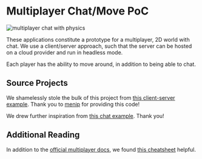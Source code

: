 # Multiplayer Chat/Move PoC

![multiplayer chat with physics](https://gist.githubusercontent.com/Terkwood/b91e15774b00d3ba45d5b06b86a8e7a7/raw/dcdb9bab3f0b7619580a3f2573de2988aa38288a/chat-move.gif)

These applications constitute a prototype for a multiplayer, 2D world with chat.
We use a client/server approach, such that the server can be hosted on a cloud
provider and run in headless mode.

Each player has the ability to move around, in addition to being able to chat.

## Source Projects

We shamelessly stole the bulk of this project from [this client-server example](https://gitlab.com/menip/godot-multiplayer-tutorials/-/blob/master/LobbylessTutorial/LobbylessTut.md). Thank you to [menip](http://twitter.com/MenipTweet) for providing this code!

We drew further inspiration from [this chat example](http://www.narwalengineering.com/2018/07/01/godot-tutorial-simple-chat-room-using-multiplayer-api/). Thank you!

## Additional Reading

In addition to the [official multiplayer docs](https://docs.godotengine.org/en/stable/tutorials/networking/high_level_multiplayer.html), we found [this cheatsheet](https://blog.iancolwell.ca/godot-multiplayer-networking-cheatsheet) helpful.
